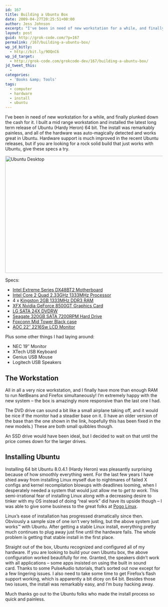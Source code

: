 ```yaml
---
id: 167
title: Building a Ubuntu Box
date: 2009-04-27T20:25:51+00:00
author: Jess Johnson
excerpt: "I've been in need of new workstation for a while, and finally plunked down the cash for it.  I built  a mid range workstation and installed the latest long term release of Ubuntu (Hardy Heron) 64 bit."
layout: post
guid: http://grok-code.com/?p=167
permalink: /167/building-a-ubuntu-box/
wp_jd_bitly:
  - http://bit.ly/9OQnC6
wp_jd_target:
  - http://grok-code.com/grokcode-dev/167/building-a-ubuntu-box/
jd_tweet_this:
  - 
categories:
  - 'Books &amp; Tools'
tags:
  - computer
  - hardware
  - install
  - ubuntu
---
```

I&#8217;ve been in need of new workstation for a while, and finally plunked down the cash for it. I built a mid range workstation and installed the latest long term release of Ubuntu (Hardy Heron) 64 bit. The install was remarkably painless, and all of the hardware was auto-magically detected and works great in Ubuntu. Hardware support is much improved in the recent Ubuntu releases, but if you are looking for a rock solid build that just works with Ubuntu, give these specs a try.<!--more-->

<img class="size-full wp-image-322" title="ubuntu-screenshot" src="{{ site.baseimgurl }}ubuntu-screenshot.png" alt="Ubuntu Desktop" width="600" height="375" />

Specs:

  * [Intel Extreme Series DX48BT2 Motherboard](http://www.amazon.com/gp/product/B0016JVOLS?ie=UTF8&tag=grok-20&linkCode=as2&camp=1789&creative=390957&creativeASIN=B0016JVOLS "Intel Motherboard")
  * [Intel Core 2 Quad 2.33GHz 1333MHz Processor](http://www.amazon.com/gp/product/B001DEYRDI?ie=UTF8&tag=grok-20&linkCode=as2&camp=1789&creative=390957&creativeASIN=B001DEYRDI "Intel processor")
  * 4 x [Kingston 2GB 1333MHz DDR3 RAM](http://www.amazon.com/gp/product/B001LP4YW8?ie=UTF8&tag=grok-20&linkCode=as2&camp=1789&creative=390957&creativeASIN=B001LP4YW8 "Kingston 2GB RAM")
  * [XFX Nvidia GeForce 8500GT Graphics Card](http://www.amazon.com/gp/product/B00166Z5QG?ie=UTF8&tag=grok-20&linkCode=as2&camp=1789&creative=390957&creativeASIN=B00166Z5QG "Graphics Card")
  * [LG SATA 24X DVDRW](http://www.amazon.com/gp/product/B002WZAC4K?ie=UTF8&tag=grok-20&linkCode=as2&camp=1789&creative=390957&creativeASIN=B002WZAC4K)
  * [Seagate 320GB SATA 7200RPM Hard Drive](http://www.amazon.com/gp/product/B00272NHP4?ie=UTF8&tag=grok-20&linkCode=as2&camp=1789&creative=390957&creativeASIN=B00272NHP4)
  * [Foxconn Mid Tower Black case](http://www.amazon.com/gp/product/B00381ER3O?ie=UTF8&tag=grok-20&linkCode=as2&camp=1789&creative=390957&creativeASIN=B00381ER3O "Foxconn Black Case")
  * [AOC 22&#8243; 2216Sw LCD Monitor](http://www.amazon.com/gp/product/B000YQA0Q4?ie=UTF8&tag=grok-20&linkCode=as2&camp=1789&creative=390957&creativeASIN=B000YQA0Q4 "AOC Monitor")

Plus some other things I had laying around:

  * NEC 19&#8243; Monitor
  * XTech USB Keyboard
  * Genius USB Mouse
  * Logitech USB Speakers

## The Workstation

All in all a very nice workstation, and I finally have more than enough RAM to run NetBeans and Firefox simultaneously! I&#8217;m extremely happy with the new system &#8211; the box is amazingly more responsive than the last one I had.

The DVD drive can sound a bit like a small airplane taking off, and it would be nice if the monitor had a steadier base on it. (I have an older version of the base than the one shown in the link, hopefully this has been fixed in the new models.) These are both small quibbles though.

An SSD drive would have been ideal, but I decided to wait on that until the price comes down for the larger drives.

## Installing Ubuntu

Installing 64 bit Ubuntu 8.0.4.1 (Hardy Heron) was pleasantly surprising because of how smoothly everything went. For the last few years I have shied away from installing Linux myself due to nightmares of failed X configs and kernel recompilation blowups with deadlines looming, when I desperately needed a system that would just allow me to _get to work_. This semi-irrational fear of installing Linux along with a decreasing desire to tinker with my OS instead of doing &#8220;real work&#8221; did have its upside though &#8211; I was able to give some business to the great folks at [Pogo Linux](http://www.pogolinux.com/ "Pogo Linux").

Linux&#8217;s ease of installation has progressed dramatically since then. Obviously a sample size of one isn&#8217;t very telling, but the above system just works™ with Ubuntu. After getting a stable Linux install, everything pretty much continues to plug away just fine until the hardware fails. The whole problem is getting that stable install in the first place.

Straight out of the box, Ubuntu recognized and configured all of my hardware. If you are looking to build your own Ubuntu box, the above configuration worked beautifully for me. Granted, the speakers didn&#8217;t work with all applications &#8211; some apps insisted on using the built in sound card. Thanks to some PulseAudio tutorials, that&#8217;s sorted out now except for a few lingering issues. I also need to take some time to get Firefox&#8217;s flash support working, which is apparently a bit dicey on 64 bit. Besides those two issues, the install was remarkably easy, and I&#8217;m busy hacking away.

Much thanks go out to the Ubuntu folks who made the install process so quick and painless.

